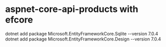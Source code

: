 # aspnet-core-api-products with efcore 


dotnet add package Microsoft.EntityFrameworkCore.Sqlite --version 7.0.4
dotnet add package Microsoft.EntityFrameworkCore.Design --version 7.0.4